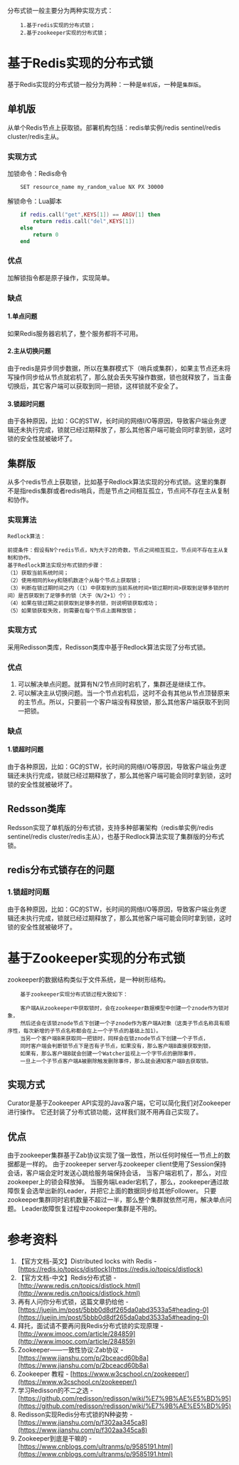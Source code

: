 分布式锁一般主要分为两种实现方式：
```
    1.基于redis实现的分布式锁；
    2.基于zookeeper实现的分布式锁；
```

# 基于Redis实现的分布式锁

基于Redis实现的分布式锁一般分为两种：一种是`单机版`，一种是`集群版`。

## 单机版

从单个Redis节点上获取锁。部署机构包括：redis单实例/redis sentinel/redis cluster/redis主从。

### 实现方式

加锁命令：Redis命令

```
    SET resource_name my_random_value NX PX 30000
```

解锁命令：Lua脚本

```lua
    if redis.call("get",KEYS[1]) == ARGV[1] then
        return redis.call("del",KEYS[1])
    else
        return 0
    end
```

### 优点

加解锁指令都是原子操作，实现简单。

### 缺点

#### 1.单点问题

如果Redis服务器宕机了，整个服务都将不可用。

#### 2.主从切换问题

由于redis是异步同步数据，所以在集群模式下（哨兵或集群），如果主节点还未将写操作同步给从节点就宕机了，那么就会丢失写操作数据，锁也就释放了，当主备切换后，其它客户端可以获取到同一把锁，这样锁就不安全了。

#### 3.锁超时问题

由于各种原因，比如：GC的STW，长时间的网络I/O等原因，导致客户端业务逻辑还未执行完成，锁就已经过期释放了，那么其他客户端可能会同时拿到锁，这时锁的安全性就被破坏了。

## 集群版

从多个redis节点上获取锁，比如基于Redlock算法实现的分布式锁。这里的集群不是指redis集群或者redis哨兵，而是节点之间相互孤立，节点间不存在主从复制和协作。

### 实现算法

```
Redlock算法：

前提条件：假设有N个redis节点，N为大于2的奇数，节点之间相互孤立，节点间不存在主从复制和协作。
基于Redlock算法实现分布式锁的步骤：
（1）获取当前系统时间；
（2）使用相同的key和随机数逐个从每个节点上获取锁；
（3）判断在锁过期时间之内（（1）中获取到的当前系统时间+锁过期时间>获取到足够多锁的时间）是否获取到了足够多的锁（大于（N/2+1）个）；
（4）如果在锁过期之前获取到足够多的锁，则说明锁获取成功；
（5）如果锁获取失败，则需要在每个节点上面释放锁；
```
### 实现方式

采用Redisson类库，Redisson类库中基于Redlock算法实现了分布式锁。

### 优点

1. 可以解决单点问题。就算有N/2节点同时宕机了，集群还是继续工作。
2. 可以解决主从切换问题。当一个节点宕机后，这时不会有其他从节点顶替原来的主节点。所以，只要前一个客户端没有释放锁，那么其他客户端获取不到同一把锁。

### 缺点

#### 1.锁超时问题

由于各种原因，比如：GC的STW，长时间的网络I/O等原因，导致客户端业务逻辑还未执行完成，锁就已经过期释放了，那么其他客户端可能会同时拿到锁，这时锁的安全性就被破坏了。

## Redsson类库

Redsson实现了单机版的分布式锁，支持多种部署架构（redis单实例/redis sentinel/redis cluster/redis主从），也基于Redlock算法实现了集群版的分布式锁。

## redis分布式锁存在的问题

### 1.锁超时问题

由于各种原因，比如：GC的STW，长时间的网络I/O等原因，导致客户端业务逻辑还未执行完成，锁就已经过期释放了，那么其他客户端可能会同时拿到锁，这时锁的安全性就被破坏了。


# 基于Zookeeper实现的分布式锁

zookeeper的数据结构类似于文件系统，是一种树形结构。

```
    基于zookeeper实现分布式锁过程大致如下：
    
    客户端A从zookeeper中获取锁时，会在zookeeper数据模型中创建一个znode作为锁对象，
    然后还会在该锁znode节点下创建一个子znode作为客户端A对象（这类子节点名称具有顺序性，每次新增的子节点名称都会在上一个子节点的基础上加1）。
    当另一个客户端B来获取同一把锁时，同样会在锁znode节点下创建一个子节点，
    同时客户端会判断锁节点下是否有子节点，如果没有，那么客户端B直接获取到锁，
    如果有，那么客户端B就会创建一个Watcher监视上一个字节点的删除事件，
    一旦上一个子节点客户端A被删除触发删除事件，那么就会通知客户端B去获取锁。
```

## 实现方式

Curator是基于Zookeeper API实现的Java客户端，它可以简化我们对Zookeeper进行操作。
它还封装了分布式锁功能，这样我们就不用再自己实现了。

## 优点

由于zookeeper集群基于Zab协议实现了强一致性，所以任何时候任一节点上的数据都是一样的。
由于zookeeper server与zookeeper client使用了Session保持会话，客户端会定时发送心跳给服务端保持会话，
当客户端宕机了，那么，对应zookeeper上的锁会释放掉。
当服务端Leader宕机了，那么，zookeeper通过故障恢复会选举出新的Leader，并把它上面的数据同步给其他Follower。
只要zookeeper集群同时宕机数量不超过一半，那么整个集群就依然可用，解决单点问题。
Leader故障恢复过程中zookeeper集群是不用的。



# 参考资料

1. 【官方文档-英文】Distributed locks with Redis - [https://redis.io/topics/distlock](https://redis.io/topics/distlock)
2. 【官方文档-中文】Redis分布式锁 - [http://www.redis.cn/topics/distlock.html](http://www.redis.cn/topics/distlock.html)
3. 再有人问你分布式锁，这篇文章扔给他 - [https://juejin.im/post/5bbb0d8df265da0abd3533a5#heading-0](https://juejin.im/post/5bbb0d8df265da0abd3533a5#heading-0)
4. 拜托，面试请不要再问我Redis分布式锁的实现原理 - [http://www.imooc.com/article/284859](http://www.imooc.com/article/284859)
5. Zookeeper——一致性协议:Zab协议 - [https://www.jianshu.com/p/2bceacd60b8a](https://www.jianshu.com/p/2bceacd60b8a)
6. Zookeeper 教程 - [https://www.w3cschool.cn/zookeeper/](https://www.w3cschool.cn/zookeeper/)
7. 学习Redisson的不二之选 - [https://github.com/redisson/redisson/wiki/%E7%9B%AE%E5%BD%95](https://github.com/redisson/redisson/wiki/%E7%9B%AE%E5%BD%95)
8. Redisson实现Redis分布式锁的N种姿势 - [https://www.jianshu.com/p/f302aa345ca8](https://www.jianshu.com/p/f302aa345ca8)
9. Zookeeper到底是干嘛的 - [https://www.cnblogs.com/ultranms/p/9585191.html](https://www.cnblogs.com/ultranms/p/9585191.html)